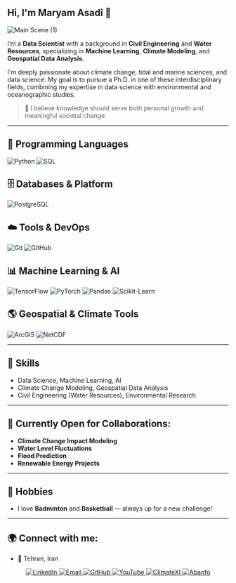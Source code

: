 ## Hi, I'm Maryam Asadi 👋
![Main Scene (1)](https://github.com/user-attachments/assets/09d58cd8-66e7-4787-9d96-638e6ad70524)

I’m a **Data Scientist** with a background in **Civil Engineering** and **Water Resources**, specializing in **Machine Learning**, **Climate Modeling**, and **Geospatial Data Analysis**.

I'm deeply passionate about climate change, tidal and marine sciences, and data science. My goal is to pursue a Ph.D. in one of these interdisciplinary fields, combining my expertise in data science with environmental and oceanographic studies.

> 💬 I believe knowledge should serve both personal growth and meaningful societal change.

---

## 🧠 Programming Languages  
![Python](https://img.shields.io/badge/-Python-3776AB?style=for-the-badge&logo=python&logoColor=white)
![SQL](https://img.shields.io/badge/-SQL-4479A1?style=for-the-badge&logo=postgresql&logoColor=white)

## 🗄️ Databases & Platform  
![PostgreSQL](https://img.shields.io/badge/-PostgreSQL-336791?style=for-the-badge&logo=postgresql&logoColor=white)

## ☁️ Tools & DevOps  
![Git](https://img.shields.io/badge/-Git-F05032?style=for-the-badge&logo=git&logoColor=white)
![GitHub](https://img.shields.io/badge/-GitHub-181717?style=for-the-badge&logo=github&logoColor=white)

## 📊 Machine Learning & AI  
![TensorFlow](https://img.shields.io/badge/-TensorFlow-FF6F00?style=for-the-badge&logo=tensorflow&logoColor=white)
![PyTorch](https://img.shields.io/badge/-PyTorch-EE4C2C?style=for-the-badge&logo=pytorch&logoColor=white)
![Pandas](https://img.shields.io/badge/-Pandas-150458?style=for-the-badge&logo=pandas&logoColor=white)
![Scikit-Learn](https://img.shields.io/badge/-Scikit--Learn-F7931E?style=for-the-badge&logo=scikit-learn&logoColor=white)

## 🌎 Geospatial & Climate Tools  
![ArcGIS](https://img.shields.io/badge/-ArcGIS-4479A1?style=for-the-badge)
![NetCDF](https://img.shields.io/badge/-NetCDF-0099CC?style=for-the-badge)

---

## 🔧 Skills
- Data Science, Machine Learning, AI
- Climate Change Modeling, Geospatial Data Analysis
- Civil Engineering (Water Resources), Environmental Research

---

## 🎯 Currently Open for Collaborations:
- **Climate Change Impact Modeling**
- **Water Level Fluctuations**
- **Flood Prediction**
- **Renewable Energy Projects**

---

## 🏸 Hobbies
- I love **Badminton** and **Basketball** — always up for a new challenge!

---

## 🌍 Connect with me:
- 📍 Tehran, Iran

<p align="center">
  <a href="https://www.linkedin.com/in/maryam-asadii" target="_blank">
    <img alt="LinkedIn" src="https://img.shields.io/badge/LinkedIn-blue?style=for-the-badge&logo=linkedin&logoColor=white"/>
  </a>
  <a href="mailto:mym.kntu.ac@gmail.com" target="_blank">
    <img alt="Email" src="https://img.shields.io/badge/Email-D44638?style=for-the-badge&logo=gmail&logoColor=white"/>
  </a>
  <a href="https://github.com/maryasad" target="_blank">
    <img alt="GitHub" src="https://img.shields.io/badge/GitHub-000?style=for-the-badge&logo=github&logoColor=white"/>
  </a>
  <a href="https://www.youtube.com/@maryamasadiiiii" target="_blank">
    <img alt="YouTube" src="https://img.shields.io/badge/YouTube-FF0000?style=for-the-badge&logo=youtube&logoColor=white"/>
  </a>
  <a href="https://climatexi.com/Maryam_asadi" target="_blank">
    <img alt="ClimateXI" src="https://img.shields.io/badge/ClimateXI-00b894?style=for-the-badge&logo=leaf&logoColor=white"/>
  </a>
  <a href="https://abanfo.ir/" target="_blank">
  <img alt="Abanfo" src="https://img.shields.io/badge/Abanfo-2f80ed?style=for-the-badge&logo=semantic-release&logoColor=white"/>
</a>
</p>



